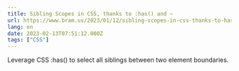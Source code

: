 ```yaml
---
title: Sibling Scopes in CSS, thanks to :has() and ~
url: https://www.bram.us/2023/01/12/sibling-scopes-in-css-thanks-to-has/
lang: en
date: 2023-02-13T07:51:12.000Z
tags: ["CSS"]
---
```


Leverage CSS :has() to select all siblings between two element boundaries.
